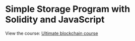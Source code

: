 # Simple Storage Program with Solidity and JavaScript

View the course:
[Ultimate blockchain course](https://www.youtube.com/watch?v=gyMwXuJrbJQ&t=18793s)
